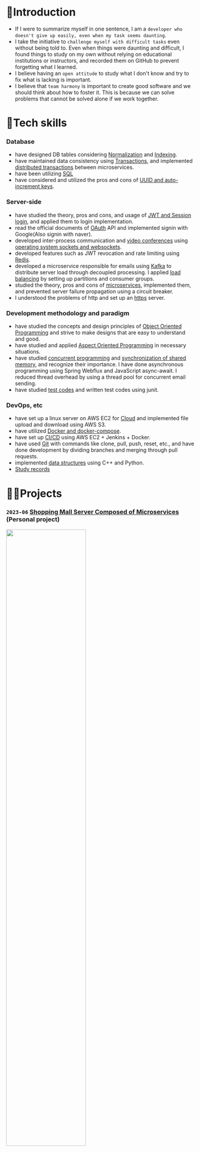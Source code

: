 # 🙌Introduction
- If I were to summarize myself in one sentence, I am a `developer who doesn't give up easily, even when my task seems daunting`.
- I take the initiative to `challenge myself with difficult tasks` even without being told to. Even when things were daunting and difficult, I found things to study on my own without relying on educational institutions or instructors, and recorded them on GitHub to prevent forgetting what I learned.
- I believe having an `open attitude` to study what I don't know and try to fix what is lacking is important.
- I believe that `team harmony` is important to create good software and we should think about how to foster it. This is because we can solve problems that cannot be solved alone if we work together.

# 🌠Tech skills
### Database
- have designed DB tables considering [Normalization](https://github.com/vacu9708/Fundamental-knowledge/tree/main/Database/Normalization) and [Indexing](https://github.com/vacu9708/Fundamental-knowledge/tree/main/Database/Indexing).
- have maintained data consistency using [Transactions](https://github.com/vacu9708/Fundamental-knowledge/tree/main/Database/Transaction), and implemented [distributed transactions](https://github.com/vacu9708/Fundamental-knowledge/tree/main/Web%20development/Server-side/Microservices%20architecture/Saga%20pattern) between microservices.
- have been utilizing [SQL](https://github.com/vacu9708/Algorithm/tree/main/Algorithm%20traning/SQL%20training)
- have considered and utilized the pros and cons of [UUID and auto-increment keys](https://github.com/vacu9708/Fundamental-knowledge/tree/main/Database/UUID%20VS%20Sequential%20as%20a%20primary%20key).
### Server-side
- have studied the theory, pros and cons, and usage of [JWT and Session login](https://github.com/vacu9708/Fundamental-knowledge/tree/main/Web%20development/Auth/JWT%2C%20session), and applied them to login implementation.
- read the official documents of [OAuth](https://github.com/vacu9708/Fundamental-knowledge/tree/main/Web%20development/Auth/OAuth) API and implemented signin with Google(Also signin with naver).
- developed inter-process communication and [video conferences](https://github.com/vacu9708/video-conference) using [operating system sockets and websockets](https://github.com/vacu9708/Fundamental-knowledge/tree/main/Web%20development/Socket%20(websocket)).
- developed features such as JWT revocation and rate limiting using [Redis](https://github.com/vacu9708/Fundamental-knowledge/tree/main/Database/Redis).
- developed a microservice responsible for emails using [Kafka](https://github.com/vacu9708/Tools-etc/tree/main/Messaging%20system(Kafka)) to distribute server load through decoupled processing. I applied [load balancing](https://github.com/vacu9708/Fundamental-knowledge/tree/main/Web%20development/Server-side/Service%20discovery%2C%20Load%20balancing) by setting up partitions and consumer groups.
- studied the theory, pros and cons of [microservices](https://github.com/vacu9708/Fundamental-knowledge/tree/main/Web%20development/Server-side/Microservices%20architecture/Concepts), implemented them, and prevented server failure propagation using a circuit breaker.
- I understood the problems of http and set up an [https](https://github.com/vacu9708/Fundamental-knowledge/tree/main/Web%20development/Security/Encryption) server.
### Development methodology and paradigm
- have studied the concepts and design principles of [Object Oriented Programming](https://github.com/vacu9708/Fundamental-knowledge/tree/main/Development%20methodology%20and%20paradigm/Object%20Oriented%20Programming) and strive to make designs that are easy to understand and good.
- have studied and applied [Aspect Oriented Programming](https://github.com/vacu9708/Fundamental-knowledge/tree/main/Development%20methodology%20and%20paradigm/Aspect%20Orient%20Programming) in necessary situations.
- have studied [concurrent programming](https://github.com/vacu9708/Fundamental-knowledge/tree/main/Development%20methodology%20and%20paradigm/Concurrent%20programming) and [synchronization of shared memory](https://github.com/vacu9708/Fundamental-knowledge/tree/main/Operating%20system/Process%20synchronization), and recognize their importance. I have done asynchronous programming using Spring Webflux and JavaScript async-await. I reduced thread overhead by using a thread pool for concurrent email sending.
- have studied [test codes](https://github.com/vacu9708/Fundamental-knowledge/tree/main/Development%20methodology%20and%20paradigm/DevOps/Testing) and written test codes using junit.
### DevOps, etc
- have set up a linux server on AWS EC2 for [Cloud](https://github.com/vacu9708/Fundamental-knowledge/tree/main/Web%20development/Server-side/Cloud) and implemented file upload and download using AWS S3.
- have utilized [Docker and docker-compose](https://github.com/vacu9708/Fundamental-knowledge/tree/main/Development%20methodology%20and%20paradigm/DevOps/Containerization).
- have set up [CI/CD](https://github.com/vacu9708/Fundamental-knowledge/tree/main/Development%20methodology%20and%20paradigm/DevOps/CI%2CCD) using AWS EC2 + Jenkins + Docker.
- have used [Git](https://github.com/vacu9708/Tools-etc/tree/main/Git) with commands like clone, pull, push, reset, etc., and have done development by dividing branches and merging through pull requests.
- implemented [data structures](https://github.com/vacu9708/Data-structure) using C++ and Python.
- [Study records](https://github.com/vacu9708/Fundamental-knowledge)

# 🧑‍🏭Projects
### `2023-06` [Shopping Mall Server Composed of Microservices](https://github.com/vacu9708/Shopping-mall) (Personal project)
<img src="https://github.com/vacu9708/WHO-AM-I/assets/67142421/b388707e-59d4-4d83-b6cf-bf83fbab1d02" width="65%"><br>
<img src="https://github.com/vacu9708/WHO-AM-I/assets/67142421/afd85c78-3db2-4f34-85b7-e2e04dbc0e4b" width="65%"><br>
- Developed necessary APIs for a shopping mall based on Spring.
- Visualized the architecture before writing code.
- Strived to handle as much traffic as possible with distributed systems, Kafka(load balancing), asynchronous processing, Redis, JWT, etc.
---

### `2022-09` [Video Conference](https://github.com/vacu9708/video-conference) (Personal project)
<img src="https://github.com/vacu9708/WHO-AM-I/assets/67142421/17c4c315-af24-4067-8def-6413399343e0" width="70%"><br>
- Developed a web page where more than 3 people can chat and video call using the JavaScript built-in API webRTC, React etc.
- Applied https to comply with browser security policies.
---

### `2022-05` [Parking Information Notifier](https://github.com/vacu9708/Smart-CCTV) (Academic team project)
<img src="https://github.com/vacu9708/WHO-AM-I/assets/67142421/9a6fa318-5d00-458c-bb5e-03a3105114cf" width="70%"><br>
- Developed an embedded system that tracks cars and displays parking information on LEDs using Python, Arduino, Raspberry Pi, etc.
- The goal is to reduce the time wasted when looking for a parking space.
---

### `2020-04` [Guitar Tuner](https://github.com/vacu9708/Guitar-tuner) (Academic personal project)
![image](https://github.com/vacu9708/WHO-AM-I/assets/67142421/343937f2-4515-4fd1-91eb-ee834690f735)<br>
<img src="https://github.com/vacu9708/WHO-AM-I/assets/67142421/5a4266c7-eaea-4b97-96ae-4e87b6524b30" width="60%"><br>
- Developed an embedded system to assist in tuning instruments using Arduino and python.
- Researched how sound analyzers work and gained understanding of how the mathematics of signal processing is applied in real life while studying [Fast Fourier Transform](https://github.com/vacu9708/Signal-processing/tree/main/Fourier%20transform).

### Side projects
- (Python selenium, C#, etc) : Developed [New information notifier](https://github.com/vacu9708/Information_notifier) that notifies updates on specified web pages using Selenium and C#.
- (Typescript, React, nodeJS, etc) : Developed [To-do list](https://github.com/vacu9708/To-do-list), [nestJS asssignment](https://github.com/vacu9708/nestjs_assignment_before_interview), etc
- (C++, winAPI) : Developed [Hack game memory](https://github.com/vacu9708/hacking) utilizing the characteristic of manual [memory management](https://github.com/vacu9708/Fundamental-knowledge/tree/main/Etc/Automatic%20memory%20management) and [simple](https://github.com/vacu9708/Red-light-green-light) [games](https://github.com/vacu9708/Dodge-pieces-of-poop), etc
---

# 🥇Achievements
- `2022.12.14` 2022 LINC3.0 Capstone Design Competition
  - "Parking space entry/exit notification light system in indoor parking lot", **1st Place**
<br>![image](https://github.com/vacu9708/WHO-AM-I/assets/67142421/26245bd0-e14d-4eeb-97d2-382cf17eaf04)

# 😃Languages
I am a native Korean speaker and enjoy studying foreign languages.
- **English**: Business english
- **Español**: Capable of daily conversation

# 👨‍🎓Education
Incheon National University, Embedded Systems Engineering, Bachelor's Degree
